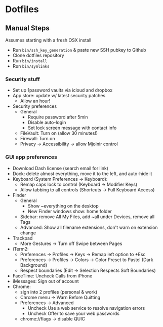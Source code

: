 # Dotfiles

## Manual Steps

Assumes starting with a fresh OSX install

- Run `bin/ssh_key_generation` & paste new SSH pubkey to Github
- Clone dotfiles repository
- Run `bin/install`
- Run `bin/symlinks`

### Security stuff
- Set up 1password vaults via icloud and dropbox
- App store: update w/ latest security patches
  - Allow an hour!
- Security preferences
  - General
    - Require password after 5min
    - Disable auto-login
    - Set lock screen message with contact info
  - FileVault: Turn on (allow 30 minutes!)
  - Firewall: Turn on
  - Privacy -> Accessibility -> allow Mjolnir control

### GUI app preferences
- Download Dash license (search email for link)
- Dock: delete almost everything, move it to the left, and auto-hide it
- Keyboard (System Preferences -> Keyboard):
  - Remap caps lock to control (Keyboard -> Modifier Keys)
  - Allow tabbing to all controls (Shortcuts -> Full Keyboard Access)
- Finder
  - General
    - Show ~everything on the desktop
    - New Finder windows show: home folder
  - Sidebar: remove All My Files, add ~all under Devices, remove all Tags
  - Advanced: Show all filename extensions, don't warn on extension change
- Trackpad
  - More Gestures -> Turn off Swipe between Pages
- iTerm2:
  - Preferences -> Profiles -> Keys -> Remap left option to +Esc
  - Preferences -> Profiles -> Colors -> Color Preset to Pastel (Dark Background)
  - Respect boundaries (Edit -> Selection Respects Soft Boundaries)
- FaceTime: Uncheck Calls from iPhone
- iMessages: Sign out of account
- Chrome:
  - sign into 2 profiles (personal & work)
  - Chrome menu -> Warn Before Quitting
  - Preferences -> Advanced
    - Uncheck Use a web service to resolve navigation errors
    - Uncheck Offer to save your web passwords
  - chrome://flags -> disable QUIC

